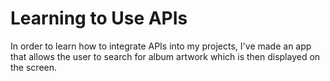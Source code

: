 # Learning to Use APIs

In order to learn how to integrate APIs into my projects, I've made an app that allows the user to search for album artwork which is then displayed on the screen. 
